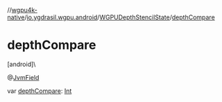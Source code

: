//[wgpu4k-native](../../../index.md)/[io.ygdrasil.wgpu.android](../index.md)/[WGPUDepthStencilState](index.md)/[depthCompare](depth-compare.md)

# depthCompare

[android]\

@[JvmField](https://kotlinlang.org/api/core/kotlin-stdlib/kotlin.jvm/-jvm-field/index.html)

var [depthCompare](depth-compare.md): [Int](https://kotlinlang.org/api/core/kotlin-stdlib/kotlin/-int/index.html)